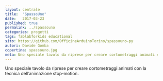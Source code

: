 ```yaml
---
layout: centrale
title:  "SpassoUno"
date:   2017-03-23
published: true
permalink: ../spassouno
categories: progetti
tags: fablabforkids educational
sito: https://github.com/OfficineArduinoTorino/spassouno-py
autori: Davide Gomba
copertina: spassouno.jpg
meta: Uno speciale tavolo da riprese per creare cortometraggi animati con la tecnica dell’animazione stop-motion
---
```

Uno speciale tavolo da riprese per creare cortometraggi animati con la tecnica dell’animazione stop-motion.<!--more-->
